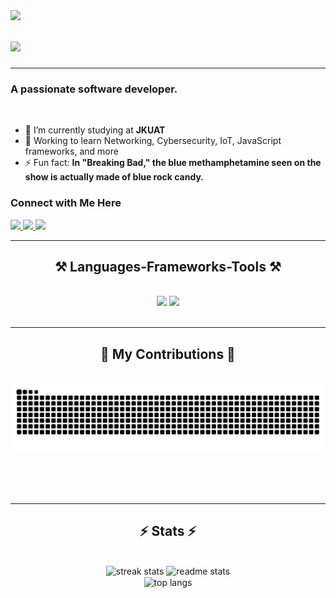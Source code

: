 <img align="left" src="https://visitor-badge.laobi.icu/badge?page_id=akechsmith.akechsmith" />

<h1 align="left">
    <img src="https://readme-typing-svg.herokuapp.com/?font=Righteous&size=35&center=true&vCenter=true&width=500&height=70&duration=4000&lines=Hello,+World!+👋;+I'm+Akech+Dau!;" />
</h1>

 <hr/>
<h3 align="left">A passionate software developer.</h3>

<br/>

<div align="left">
  <ul>
    <li>🌱 I’m currently studying at <strong>JKUAT</strong></li>
    <li>🌱 Working to learn Networking, Cybersecurity, IoT, JavaScript frameworks, and more</li>
    <li>⚡ Fun fact: <strong>In "Breaking Bad," the blue methamphetamine seen on the show is actually made of blue rock candy.</strong></li>
  </ul>
</div>


<h3 align="left">Connect with Me Here</h3>

<div align="left"> 
  <a href="mailto:akdauatem@gmail.com">
    <img src="https://img.shields.io/badge/Gmail-333333?style=for-the-badge&logo=gmail&logoColor=red" />
  </a>
  <a href="https://www.linkedin.com/in/akech-dau-atem-723455222/" target="_blank">
    <img src="https://img.shields.io/badge/LinkedIn-0077B5?style=for-the-badge&logo=linkedin&logoColor=white" target="_blank" />
  </a>
  <a href="https://twitter.com/akech_smith" target="_blank">
     <img src="https://img.shields.io/badge/X-1DA1F2?style=for-the-badge&logo=twitter&logoColor=white" target="_blank" /> <!-- Change to X and appropriate color -->
  </a>
</div>



 <hr/>
 
<h2 align="center">⚒️ Languages-Frameworks-Tools ⚒️</h2>
<br/>
<div align="center">
    <img src="https://skillicons.dev/icons?i=eclipse,dotnet,visualstudio,docker,django,bootstrap,aws,html,css,vscode,github,figma,git,r" />
    <img src="https://skillicons.dev/icons?i=python,java,javascript,typescript,c,cpp,mysql,postgres,flask,apple,ubuntu" /><br>
</div>

<br/>
<hr/>

<div align="center">
  <h2>🐍 My Contributions 🐍</h2>
  <br>
  <img alt="snake eating my contributions" src="https://raw.githubusercontent.com/akechsmith/akechsmith/output/github-contribution-grid-snake.svg" />
  
  <br/><br/><br/>
</div>

<hr/>

<h2 align="center">⚡ Stats ⚡</h2>
<br>
<div align=center>
  <img width=390 src="https://streak-stats.demolab.com/?user=akechsmith&count_private=true&theme=react&border_radius=10" alt="streak stats"/>
  <img width=390 src="https://github-readme-stats.vercel.app/api?username=akechsmith&count_private=true&show_icons=true&theme=react&rank_icon=github&border_radius=10" alt="readme stats" />
  <br/>
  <img width=325 align="center" src="https://github-readme-stats.vercel.app/api/top-langs/?username=akechsmith&hide=HTML&langs_count=8&layout=compact&theme=react&border_radius=10&size_weight=0.5&count_weight=0.5&exclude_repo=github-readme-stats" alt="top langs" />
</div>

